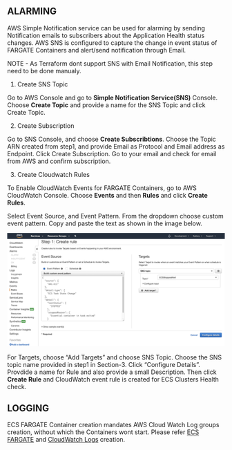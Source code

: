 ## ALARMING

AWS Simple Notification service can be used for alarming by sending Notification emails to subscribers about the Application Health status changes. 
AWS SNS is configured to capture the change in event status of FARGATE Containers and alert/send notification through Email. 

NOTE - As Terraform dont support SNS with Email Notification, this step need to be done manualy.

 1. Create SNS Topic 

Go to AWS Console and go to **Simple Notification Service(SNS)** Console. Choose **Create Topic** and provide a name for the SNS Topic and click Create Topic.

2. Create Subscription

Go to SNS Console, and choose **Create Subscribtions**. Choose the Topic ARN created from step1, and provide Email as Protocol and Email address as Endpoint. Click Create Subscription. Go to your email and check for email from AWS and confirm subscription. 

3. Create Cloudwatch Rules

To Enable CloudWatch Events for FARGATE Containers, go to AWS CloudWatch Console. Choose **Events** and then **Rules** and click **Create Rules**.

Select Event Source, and Event Pattern. From the dropdown choose custom event pattern. Copy and paste the text as shown in the image below. 

![AWS CloudWatch Events](../images/AWS-CloudWatch-ECS-Event.png)

For Targets, choose “Add Targets” and choose SNS Topic. Choose the SNS topic name provided in step1 in Section-3. Click “Configure Details”. Provdide a name for Rule and also provide a small Description. Then click **Create Rule** and CloudWatch event rule is created for ECS Clusters Health check.


## LOGGING

ECS FARGATE Container creation mandates AWS Cloud Watch Log groups creation, without which the Containers wont start.
Please refer [ECS FARGATE](../terraform/modules/ecs/main.tf) and [CloudWatch Logs](../terraform/modules/ecs/logs.tf) creation.

